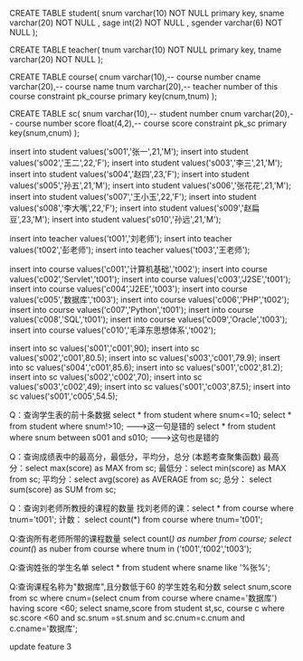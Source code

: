 ﻿CREATE TABLE student(
snum varchar(10) NOT NULL primary key,
sname varchar(20) NOT NULL ,
sage int(2) NOT NULL ,
sgender varchar(6) NOT NULL 
);

CREATE TABLE teacher(
tnum varchar(10) NOT NULL primary key, 
tname varchar(20) NOT NULL 
);

CREATE TABLE course(
cnum varchar(10),-- course number 
cname varchar(20),-- course name
tnum varchar(20),-- teacher number of this course
constraint pk_course primary key(cnum,tnum)
);

CREATE TABLE sc(
snum varchar(10),-- student number 
cnum varchar(20),-- course number
score float(4,2),-- course score 
constraint pk_sc primary key(snum,cnum)
);

insert into student values('s001','张一',21,'M');
insert into student values('s002','王二',22,'F');
insert into student values('s003','李三',21,'M');
insert into student values('s004','赵四',23,'F');
insert into student values('s005','孙五',21,'M');
insert into student values('s006','张花花',21,'M');
insert into student values('s007','王小玉',22,'F');
insert into student values('s008','李大嘴',22,'F');
insert into student values('s009','赵扁豆',23,'M');
insert into student values('s010','孙远',21,'M');

insert into teacher values('t001','刘老师');
insert into teacher values('t002','彭老师');
insert into teacher values('t003','王老师');

insert into course values('c001','计算机基础','t002');
insert into course values('c002','Servlet','t001');
insert into course values('c003','J2SE','t001');
insert into course values('c004','J2EE','t003');
insert into course values('c005','数据库','t003');
insert into course values('c006','PHP','t002');
insert into course values('c007','Python','t001');
insert into course values('c008','SQL','t001');
insert into course values('c009','Oracle','t003');
insert into course values('c010','毛泽东思想体系','t002');


insert into sc values('s001','c001',90);
insert into sc values('s002','c001',80.5);
insert into sc values('s003','c001',79.9);
insert into sc values('s004','c001',85.6);
insert into sc values('s001','c002',81.2);
insert into sc values('s002','c002',70);
insert into sc values('s003','c002',49);
insert into sc values('s001','c003',87.5);
insert into sc values('s001','c005',54.5);

Q：查询学生表的前十条数据
select * from student where snum<=10;
select * from student where snum!>10; --->这一句是错的
select * from student where snum between s001 and s010;  --->这句也是错的

Q：查询成绩表中的最高分，最低分，平均分，总分 (本题考查聚集函数)
最高分：select max(score) as MAX from sc;
最低分：select min(score) as MAX from sc;
平均分：select avg(score) as AVERAGE from sc;
总分：  select sum(score) as SUM from sc;

Q：查询刘老师所教授的课程的数量
找刘老师的课：select * from course where tnum='t001';
计数： select count(*) from course where tnum='t001';

Q:查询所有老师所带的课程数量
select count(*) as number from course;
select count(*) as nuber from course where tnum in ('t001','t002','t003');

Q:查询姓张的学生名单
select * from student where sname like '%张%';

Q:查询课程名称为"数据库",且分数低于60 的学生姓名和分数
select snum,score from sc where cnum=(select cnum from course where cname='数据库') having score <60;
select sname,score from student st,sc, course c where sc.score <60 and sc.snum =st.snum and sc.cnum=c.cnum and c.cname='数据库';





update feature 3



































